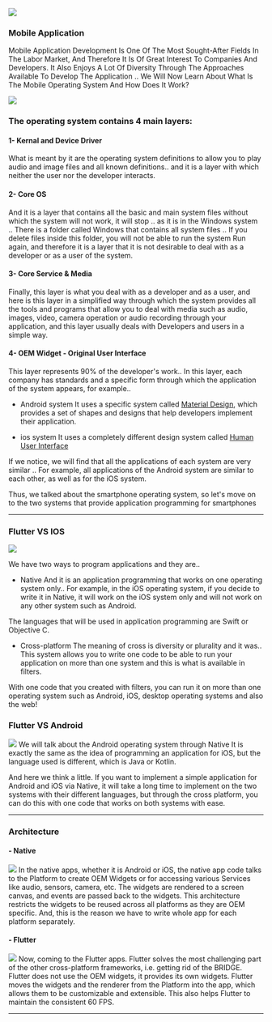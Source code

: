 ![](https://icon-library.com/images/mobile-apps-icon/mobile-apps-icon-7.jpg)
### Mobile Application
Mobile Application Development Is One Of The Most Sought-After Fields In The Labor Market, And Therefore It Is Of Great Interest To Companies And Developers.
It Also Enjoys A Lot Of Diversity Through The Approaches Available To Develop The Application .. We Will Now Learn About What Is The Mobile Operating System And How Does It Work?

![](https://g.top4top.io/p_2300f32zz1.png)
### The operating system contains 4 main layers:
#### 1- Kernal and Device Driver
What is meant by it are the operating system definitions to allow you to play audio and image files and all known definitions.. and it is a layer with which neither the user nor the developer interacts.

#### 2- Core OS
And it is a layer that contains all the basic and main system files without which the system will not work, it will stop .. as it is in the Windows system .. There is a folder called Windows that contains all system files .. If you delete files inside this folder, you will not be able to run the system Run again, and therefore it is a layer that it is not desirable to deal with as a developer or as a user of the system.

#### 3- Core Service & Media
Finally, this layer is what you deal with as a developer and as a user, and here is this layer in a simplified way through which the system provides all the tools and programs that allow you to deal with media such as audio, images, video, camera operation or audio recording through your application, and this layer usually deals with Developers and users in a simple way.

#### 4- OEM Widget - Original User Interface
This layer represents 90% of the developer's work.. In this layer, each company has standards and a specific form through which the application of the system appears, for example..
- Android system
It uses a specific system called [Material Design](https://material.io/ "Material Design"), which provides a set of shapes and designs that help developers implement their application.

- ios system
It uses a completely different design system called [Human User Interface](https://developer.apple.com/design/human-interface-guidelines/ "Human User Interface")


If we notice, we will find that all the applications of each system are very similar .. For example, all applications of the Android system are similar to each other, as well as for the iOS system.

Thus, we talked about the smartphone operating system, so let's move on to the two systems that provide application programming for smartphones

------------
### Flutter VS IOS
![](https://blog.codemagic.io/fl_vs_ios_6519329690763382146_hu860fbc6364c0fb8e09b04f1a7781fc18_0_1280x1800_fit_linear_3.png)

We have two ways to program applications and they are..
- Native
And it is an application programming that works on one operating system only.. For example, in the iOS operating system, if you decide to write it in Native, it will work on the iOS system only and will not work on any other system such as Android.

The languages ​​that will be used in application programming are Swift or Objective C.

- Cross-platform
The meaning of cross is diversity or plurality and it was.. This system allows you to write one code to be able to run your application on more than one system and this is what is available in filters.

With one code that you created with filters, you can run it on more than one operating system such as Android, iOS, desktop operating systems and also the web!

### Flutter VS Android
![](https://blog.codemagic.io/fl_vs_and_10526591714446286115_hud95d795c40948d4f1fb2dab2514d6233_0_1280x1800_fit_linear_3.png)
We will talk about the Android operating system through Native
It is exactly the same as the idea of programming an application for iOS, but the language used is different, which is Java or Kotlin.

And here we think a little. If you want to implement a simple application for Android and iOS via Native, it will take a long time to implement on the two systems with their different languages, but through the cross platform, you can do this with one code that works on both systems with ease.

------------
### Architecture 
#### - Native
![](https://blog.codemagic.io/native_arch_18441826894107385812_hu7bf0b0592a3e37adaaff8629a24d85ac_0_1280x1800_fit_linear_3.png)
In the native apps, whether it is Android or iOS, the native app code talks to the Platform to create OEM Widgets or for accessing various Services like audio, sensors, camera, etc. The widgets are rendered to a screen canvas, and events are passed back to the widgets. This architecture restricts the widgets to be reused across all platforms as they are OEM specific. And, this is the reason we have to write whole app for each platform separately.

#### - Flutter
![](https://blog.codemagic.io/flutter_arch_7830193927981686462_hudbb300a1f4eb1da523b0152848c8a63d_0_1280x1800_fit_linear_3.png)
Now, coming to the Flutter apps. Flutter solves the most challenging part of the other cross-platform frameworks, i.e. getting rid of the BRIDGE. Flutter does not use the OEM widgets, it provides its own widgets. Flutter moves the widgets and the renderer from the Platform into the app, which allows them to be customizable and extensible. This also helps Flutter to maintain the consistent 60 FPS.

------------
